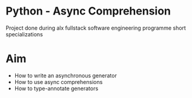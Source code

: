 # Python - Async Comprehension

Project done during alx fullstack software engineering programme short specializations

# Aim

- How to write an asynchronous generator
- How to use async comprehensions
- How to type-annotate generators
